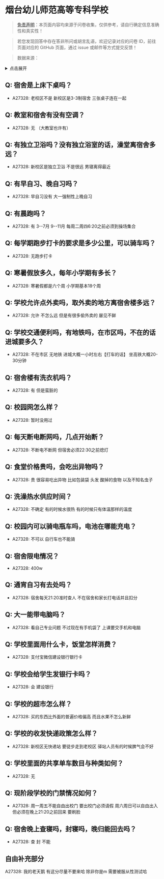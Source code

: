 # 烟台幼儿师范高等专科学校

> [免责声明](https://colleges.chat/#_3)：本页面内容均来源于问卷收集，仅供参考，请自行确定信息准确性和真实性！

> 若您发现回答中存在答非所问或胡言乱语，欢迎记录对应的问卷 ID，前往页面对应的 GitHub 页面，通过 issue 或邮件等方式提交反馈！

> 数据来源：

<details><summary>点击展开</summary>
<ul>
<li>A27328: 匿名 (2024 年 12 月)</li>
</ul>
</details>

## Q: 宿舍是上床下桌吗？

- A27328: 老校区不是 新校区是3-3制宿舍 三张桌子连在一起

## Q: 教室和宿舍有没有空调？

- A27328: 无 （大教室也许有）

## Q: 有独立卫浴吗？没有独立浴室的话，澡堂离宿舍多远？

- A27328: 新校区是独立卫浴
不是很远 男寝离得最近

## Q: 有早自习、晚自习吗？

- A27328: 早自习没有 大一强制性上晚自习

## Q: 有晨跑吗？

- A27328: 有 3--7月  9--11月 每周二周四6:20之前必须到操场集合

## Q: 每学期跑步打卡的要求是多少公里，可以骑车吗？

- A27328: 无跑步打卡

## Q: 寒暑假放多久，每年小学期有多长？

- A27328: 寒暑假都是六个周  小学期基本18个周

## Q: 学校允许点外卖吗，取外卖的地方离宿舍楼多远？

- A27328: 允许 不怎么远 但是有很多偷外卖的 屡见不鲜

## Q: 学校交通便利吗，有地铁吗，在市区吗，不在的话进城要多久？

- A27328: 不在市区 无地铁 
进城大概一小时左右【打车的话】
坐高铁大概20-30分钟

## Q: 宿舍楼有洗衣机吗？

- A27328: 有 但是蛮脏的

## Q: 校园网怎么样？

- A27328: 暂时没用过

## Q: 每天断电断网吗，几点开始断？

- A27328: 不断电不断网 但宿舍必须22:30之前熄灯

## Q: 食堂价格贵吗，会吃出异物吗？

- A27328: 贵 很容易吃出异物 比如包装袋 头发 酸掉的食物 以及不知名虫子

## Q: 洗澡热水供应时间？

- A27328: 不确定 有的时候水很热 有的时候只有体温那样的温度

## Q: 校园内可以骑电瓶车吗，电池在哪能充电？

- A27328: 不可以 自行车也不能骑

## Q: 宿舍限电情况？

- A27328: 400w

## Q: 通宵自习有去处吗？

- A27328: 宿舍每天21:20准时查人 不在宿舍和家长打电话并且扣分

## Q: 大一能带电脑吗？

- A27328: 看自己专业问题 不过现在有手机袋了 上课要交手机和电脑

## Q: 学校里面用什么卡，饭堂怎样消费？

- A27328: 支付宝微信建设银行银行卡

## Q: 学校会给学生发银行卡吗？

- A27328: 会 建设银行

## Q: 学校的超市怎么样？

- A27328: 买的东西比外面的普遍价格偏高 而且水果不怎么新鲜

## Q: 学校的收发快递政策怎么样？

- A27328: 新校区无快递站 要徒步走到老校区 驿站人员有的时候脾气会不好

## Q: 学校里面的共享单车数目与种类如何？

- A27328: 无

## Q: 现阶段学校的门禁情况如何？

- A27328: 周一周五不能自由出校门 要出校门必须请假 周六周日可以自由出入 但必须在晚上21:20之前回来 要刷脸

## Q: 宿舍晚上查寝吗，封寝吗，晚归能回去吗？

- A27328: 查  封 不能

## 自由补充部分

A27328: 我的老天鹅 有这分尽量不要来哈 除非你是m 需要被服从性测试哈